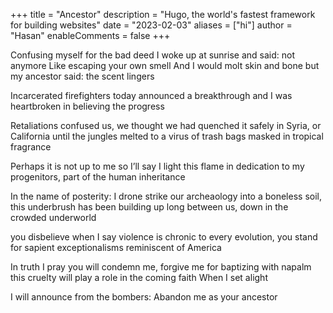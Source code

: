+++
title = "Ancestor"
description = "Hugo, the world's fastest framework for building websites"
date = "2023-02-03"
aliases = ["hi"]
author = "Hasan"
enableComments = false
+++

Confusing myself for the bad deed 
I woke up at sunrise and said: not anymore 
Like escaping your own smell
And I would molt skin and bone but my ancestor said: the scent lingers

Incarcerated firefighters today announced a breakthrough and I was heartbroken
in believing the progress

Retaliations confused us, we thought we had quenched it safely in Syria, or California 
until the jungles melted to a virus
of trash bags masked in tropical fragrance

Perhaps it is not up to me so I’ll say 
I light this flame in dedication to my progenitors, part of the human inheritance

In the name of posterity: I drone strike our archeaology into a boneless soil, this underbrush has been building up long between us, down in the crowded underworld

you disbelieve when I say violence is chronic to every evolution, you stand for sapient exceptionalisms reminiscent of America

In truth I pray you will condemn me, forgive me for baptizing with napalm
this cruelty will play a role in the coming faith
When I set alight 

I will announce from the bombers:
Abandon me as your ancestor